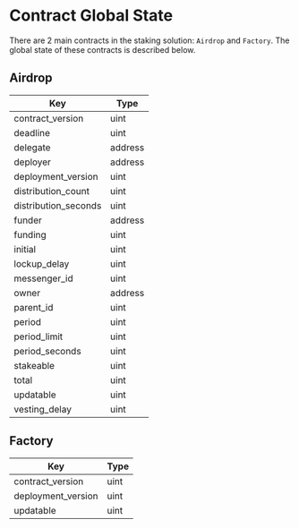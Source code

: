 # Contract Global State

There are 2 main contracts in the staking solution: `Airdrop` and `Factory`. The global state of these contracts is described below.

## Airdrop

| Key                 | Type  |
|---------------------|-------|
| contract_version    | uint  |
| deadline            | uint  |
| delegate            | address |
| deployer            | address |
| deployment_version  | uint  |
| distribution_count  | uint  |
| distribution_seconds| uint  |
| funder              | address |
| funding             | uint  |
| initial             | uint  |
| lockup_delay        | uint  |
| messenger_id        | uint  |
| owner               | address |
| parent_id           | uint  |
| period              | uint  |
| period_limit        | uint  |
| period_seconds      | uint  |
| stakeable           | uint  |
| total               | uint  |
| updatable           | uint  |
| vesting_delay       | uint  |

## Factory

| Key                | Type  |
|--------------------|-------|
| contract_version   | uint  |
| deployment_version | uint  |
| updatable          | uint  |
